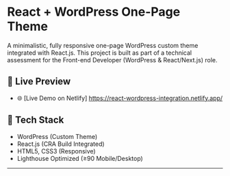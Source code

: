 # React + WordPress One-Page Theme

A minimalistic, fully responsive one-page WordPress custom theme integrated with React.js. This project is built as part of a technical assessment for the Front-end Developer (WordPress & React/Next.js) role.

## 🚀 Live Preview

- 🌐 [Live Demo on Netlify] 
https://react-wordpress-integration.netlify.app/


## 🧰 Tech Stack

- WordPress (Custom Theme)
- React.js (CRA Build Integrated)
- HTML5, CSS3 (Responsive)
- Lighthouse Optimized (≥90 Mobile/Desktop)

---



